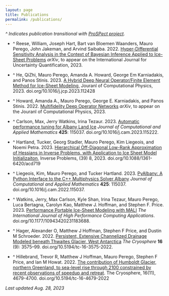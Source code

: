 ```yaml
---
layout: page
title: Publications
permalink: /publications/
---
```


*^ Indicates publication transitional with [ProSPect project](https://doe-prospect.github.io/publications/).*

* ^ Reese, William, Joseph Hart, Bart van Bloemen Waanders, Mauro Perego, John Jakeman, and Arvind Saibaba. 2022. [Hyper-Differential Sensitivity Analysis in the Context of Bayesian Inference Applied to Ice-Sheet Problems](doi.org/10.48550/ARXIV.2212.12386) *arXiv*, to appear on the International Journal for Uncertainty Quantification, 2023.

* ^ He, QiZhi, Mauro Perego, Amanda A. Howard, George Em Karniadakis, and Panos Stinis. 2023. [A Hybrid Deep Neural Operator/Finite Element Method for Ice-Sheet Modeling](https://doi.org/10.1016/j.jcp.2023.112428), Jouranl of Computational Physics, 2023. doi.org/10.1016/j.jcp.2023.112428

* ^ Howard, Amanda A., Mauro Perego, George E. Karniadakis, and Panos Stinis. 2022. [Multifidelity Deep Operator Networks](https://doi.org/10.48550/ARXIV.2204.09157) *arXiv*, to appear on the Jouranl of Computational Physics, 2023.

* ^ Carlson, Max, Jerry Watkins, Irina Tezaur. 2023. [Automatic performance tuning for Albany Land Ice](https://doi.org/10.1016/j.cam.2023.115222) *Journal of Computational and Applied Mathematics* **425**: 115037. doi.org/10.1016/j.cam.2023.115222.

* ^ Hartland, Tucker, Georg Stadler, Mauro Perego, Kim Liegeois, and Noemi Petra. 2023. [Hierarchical Off-Diagonal Low-Rank Approximation of Hessians in Inverse Problems, with Application to Ice Sheet Model Initializaiton](https://doi.org/10.1088/1361-6420/acd719), Inverse Problems, (39) 8, 2023. doi.org/10.1088/1361-6420/acd719

* ^ Liegeois, Kim, Mauro Perego, and Tucker Hartland. 2023. [PyAlbany: A Python Interface to the C++ Multiphysics Solver Albany](https://doi.org/10.1016/j.cam.2022.115037) *Journal of Computational and Applied Mathematics* **425**: 115037. doi.org/10.1016/j.cam.2022.115037.

* ^ Watkins, Jerry, Max Carlson, Kyle Shan, Irina Tezaur, Mauro Perego, Luca Bertagna, Carolyn Kao, Matthew J. Hoffman, and Stephen F. Price. 2023. [Performance Portable Ice-Sheet Modeling with MALI](https://doi.org/10.1177/10943420231183688) *The International Journal of High Performance Computing Applications*. doi.org/10.1177/10943420231183688.

* ^ Hager, Alexander O, Matthew J Hoffman, Stephen F Price, and Dustin M Schroeder. 2022. [Persistent, Extensive Channelized Drainage Modeled beneath Thwaites Glacier, West Antarctica](https://doi.org/10.5194/tc-16-3575-2022) *The Cryosphere* **16** (9): 3575–99. doi.org/10.5194/tc-16-3575-2022.

* ^ Hillebrand, Trevor R, Matthew J Hoffman, Mauro Perego, Stephen F Price, and Ian M Howat. 2022. [The contribution of Humboldt Glacier, northern Greenland, to sea-level rise through 2100 constrained by recent observations of speedup and retreat](https://doi.org/10.5194/tc-16-4679-2022). The Cryosphere, 16(11), 4679-4700. doi.org/10.5194/tc-16-4679-2022

*Last updated Aug. 28, 2023*


